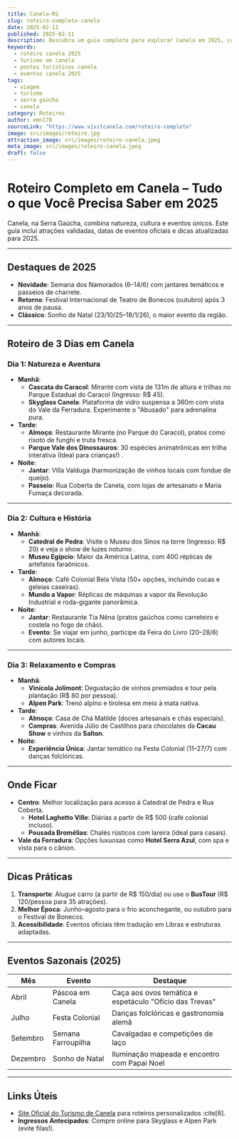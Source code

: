 ```yaml
---
title: Canela-RS
slug: roteiro-completo-canela
date: 2025-02-11
published: 2025-02-11
description: Descubra um guia completo para explorar Canela em 2025, com atrações imperdíveis, eventos sazonais e dicas práticass.
keywords:
  - roteiro canela 2025
  - turismo em canela
  - pontos turísticos canela
  - eventos canela 2025
tags:
  - viagem
  - turismo
  - serra gaúcha
  - canela
category: Roteiros
author: emn178
sourceLink: "https://www.visitcanela.com/roteiro-completo"
image: src/images/roteiro.jpg  
attraction_image: src/images/roteiro-canela.jpeg  
meta_image: src/images/roteiro-canela.jpeg  
draft: false
---
```


# Roteiro Completo em Canela – Tudo o que Você Precisa Saber em 2025 

Canela, na Serra Gaúcha, combina natureza, cultura e eventos únicos. Este guia inclui atrações validadas, datas de eventos oficiais e dicas atualizadas para 2025.

---

## **Destaques de 2025** 
- **Novidade**: Semana dos Namorados (6–14/6) com jantares temáticos e passeios de charrete.
- **Retorno**: Festival Internacional de Teatro de Bonecos (outubro) após 3 anos de pausa.
- **Clássico**: Sonho de Natal (23/10/25–18/1/26), o maior evento da região.

---

## **Roteiro de 3 Dias em Canela** 
### **Dia 1: Natureza e Aventura**
- **Manhã**: 
  - **Cascata do Caracol**: Mirante com vista de 131m de altura e trilhas no Parque Estadual do Caracol (Ingresso: R$ 45).
  - **Skyglass Canela**: Plataforma de vidro suspensa a 360m com vista do Vale da Ferradura. Experimente o "Abusado" para adrenalina pura.
- **Tarde**:
  - **Almoço**: Restaurante Mirante (no Parque do Caracol), pratos como risoto de funghi e truta fresca.
  - **Parque Vale dos Dinossauros**: 30 espécies animatrônicas em trilha interativa (Ideal para crianças!) .
- **Noite**:
  - **Jantar**: Villa Valduga (harmonização de vinhos locais com fondue de queijo).
  - **Passeio**: Rua Coberta de Canela, com lojas de artesanato e Maria Fumaça decorada.

---

### **Dia 2: Cultura e História**
- **Manhã**:
  - **Catedral de Pedra**: Visite o Museu dos Sinos na torre (Ingresso: R$ 20) e veja o show de luzes noturno .
  - **Museu Egípcio**: Maior da América Latina, com 400 réplicas de artefatos faraônicos.
- **Tarde**:
  - **Almoço**: Café Colonial Bela Vista (50+ opções, incluindo cucas e geleias caseiras).
  - **Mundo a Vapor**: Réplicas de máquinas a vapor da Revolução Industrial e roda-gigante panorâmica.
- **Noite**:
  - **Jantar**: Restaurante Tia Nêna (pratos gaúchos como carreteiro e costela no fogo de chão).
  - **Evento**: Se viajar em junho, participe da Feira do Livro (20–28/6) com autores locais.

---

### **Dia 3: Relaxamento e Compras**
- **Manhã**:
  - **Vinícola Jolimont**: Degustação de vinhos premiados e tour pela plantação (R$ 80 por pessoa).
  - **Alpen Park**: Trenó alpino e tirolesa em meio à mata nativa.
- **Tarde**:
  - **Almoço**: Casa de Chá Matilde (doces artesanais e chás especiais).
  - **Compras**: Avenida Júlio de Castilhos para chocolates da **Cacau Show** e vinhos da **Salton**.
- **Noite**:
  - **Experiência Única**: Jantar temático na Festa Colonial (11–27/7) com danças folclóricas.

---

## **Onde Ficar**
- **Centro**: Melhor localização para acesso à Catedral de Pedra e Rua Coberta. 
  - **Hotel Laghetto Ville**: Diárias a partir de R$ 500 (café colonial incluso).
  - **Pousada Bromélias**: Chalés rústicos com lareira (ideal para casais).
- **Vale da Ferradura**: Opções luxuosas como **Hotel Serra Azul**, com spa e vista para o cânion.

---

## **Dicas Práticas**
1. **Transporte**: Alugue carro (a partir de R$ 150/dia) ou use o **BusTour** (R$ 120/pessoa para 35 atrações).
2. **Melhor Época**: Junho–agosto para o frio aconchegante, ou outubro para o Festival de Bonecos.
3. **Acessibilidade**: Eventos oficiais têm tradução em Libras e estruturas adaptadas.

---

## **Eventos Sazonais (2025)**
| Mês | Evento | Destaque |
|-----|--------|----------|
| Abril | Páscoa em Canela | Caça aos ovos temática e espetáculo "Ofício das Trevas" |
| Julho | Festa Colonial | Danças folclóricas e gastronomia alemã |
| Setembro | Semana Farroupilha | Cavalgadas e competições de laço |
| Dezembro | Sonho de Natal | Iluminação mapeada e encontro com Papai Noel |

---

## **Links Úteis**
- [Site Oficial do Turismo de Canela](https://canela.com.br) para roteiros personalizados :cite[6].
- **Ingressos Antecipados**: Compre online para Skyglass e Alpen Park (evite filas!).